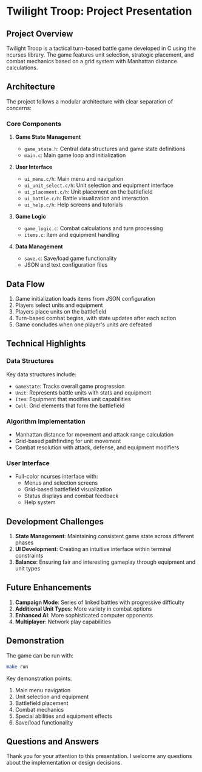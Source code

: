 # Twilight Troop: Project Presentation

## Project Overview

Twilight Troop is a tactical turn-based battle game developed in C using the ncurses library. The game features unit selection, strategic placement, and combat mechanics based on a grid system with Manhattan distance calculations.

## Architecture

The project follows a modular architecture with clear separation of concerns:

### Core Components

1. **Game State Management**
   - `game_state.h`: Central data structures and game state definitions
   - `main.c`: Main game loop and initialization

2. **User Interface**
   - `ui_menu.c/h`: Main menu and navigation
   - `ui_unit_select.c/h`: Unit selection and equipment interface
   - `ui_placement.c/h`: Unit placement on the battlefield
   - `ui_battle.c/h`: Battle visualization and interaction
   - `ui_help.c/h`: Help screens and tutorials

3. **Game Logic**
   - `game_logic.c`: Combat calculations and turn processing
   - `items.c`: Item and equipment handling

4. **Data Management**
   - `save.c`: Save/load game functionality
   - JSON and text configuration files

## Data Flow

1. Game initialization loads items from JSON configuration
2. Players select units and equipment
3. Players place units on the battlefield
4. Turn-based combat begins, with state updates after each action
5. Game concludes when one player's units are defeated

## Technical Highlights

### Data Structures

Key data structures include:
- `GameState`: Tracks overall game progression
- `Unit`: Represents battle units with stats and equipment
- `Item`: Equipment that modifies unit capabilities
- `Cell`: Grid elements that form the battlefield

### Algorithm Implementation

- Manhattan distance for movement and attack range calculation
- Grid-based pathfinding for unit movement
- Combat resolution with attack, defense, and equipment modifiers

### User Interface

- Full-color ncurses interface with:
  - Menus and selection screens
  - Grid-based battlefield visualization
  - Status displays and combat feedback
  - Help system

## Development Challenges

1. **State Management**: Maintaining consistent game state across different phases
2. **UI Development**: Creating an intuitive interface within terminal constraints
3. **Balance**: Ensuring fair and interesting gameplay through equipment and unit types

## Future Enhancements

1. **Campaign Mode**: Series of linked battles with progressive difficulty
2. **Additional Unit Types**: More variety in combat options
3. **Enhanced AI**: More sophisticated computer opponents
4. **Multiplayer**: Network play capabilities

## Demonstration

The game can be run with:

```bash
make run
```

Key demonstration points:
1. Main menu navigation
2. Unit selection and equipment
3. Battlefield placement
4. Combat mechanics
5. Special abilities and equipment effects
6. Save/load functionality

## Questions and Answers

Thank you for your attention to this presentation. I welcome any questions about the implementation or design decisions. 